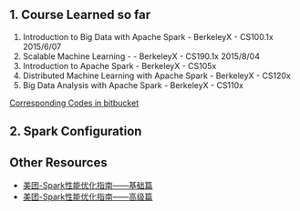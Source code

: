 ## 1. Course Learned so far ##
1. Introduction to Big Data with Apache Spark  - BerkeleyX -  CS100.1x 2015/6/07
2. Scalable Machine Learning - - BerkeleyX -  CS190.1x 2015/8/04
3. Introduction to Apache Spark - BerkeleyX -  CS105x
4. Distributed Machine Learning with Apache Spark - BerkeleyX -  CS120x
5. Big Data Analysis with Apache Spark - BerkeleyX -  CS110x

[Corresponding Codes in bitbucket](https://bitbucket.org/zhushun0008/datascienceengineeringwithspark)

## 2. Spark Configuration ##


## Other Resources
* [美团-Spark性能优化指南——基础篇](http://tech.meituan.com/spark-tuning-basic.html)
* [美团-Spark性能优化指南——高级篇](http://tech.meituan.com/spark-tuning-pro.html)
